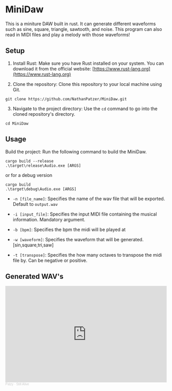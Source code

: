 # MiniDaw

This is a miniture DAW built in rust. It can generate different waveforms such as sine, square, triangle, sawtooth, and noise. This program can also read in MIDI files and play a melody with those waveforms!

## Setup
1. Install Rust: Make sure you have Rust installed on your system. You can download it from the official website: [https://www.rust-lang.org](https://www.rust-lang.org)

2. Clone the repository: Clone this repository to your local machine using Git.
```
git clone https://github.com/NathanPatzer/MiniDaw.git
```
3. Navigate to the project directory: Use the `cd` command to go into the cloned repository's directory.
```
cd MiniDaw
```

## Usage
Build the project: Run the following command to build the MiniDaw.
```
cargo build --release
.\target\release\Audio.exe [ARGS]
```
or for a debug version
```
cargo build
.\target\debug\Audio.exe [ARGS]
```

- `-n [file_name]`: Specifies the name of the wav file that will be exported. Default to `output.wav`
- `-i [input_file]`: Specifies the input MIDI file containing the musical information. Mandatory argument.
- `-b [bpm]`: Specifies the bpm the midi will be played at
- `-w [waveform]`: Specifies the waveform that will be generated. [sin,square,tri,saw]

- `-t [transpose]`: Specifies the how many octaves to transpose the midi file by. Can be negative or positive.

## Generated WAV's
<iframe width="100%" height="300" scrolling="no" frameborder="no" allow="autoplay" src="https://w.soundcloud.com/player/?url=https%3A//api.soundcloud.com/tracks/1546520794%3Fsecret_token%3Ds-0WxGahKZzUN&color=%23ff5500&auto_play=false&hide_related=false&show_comments=true&show_user=true&show_reposts=false&show_teaser=true&visual=true"></iframe><div style="font-size: 10px; color: #cccccc;line-break: anywhere;word-break: normal;overflow: hidden;white-space: nowrap;text-overflow: ellipsis; font-family: Interstate,Lucida Grande,Lucida Sans Unicode,Lucida Sans,Garuda,Verdana,Tahoma,sans-serif;font-weight: 100;"><a href="https://soundcloud.com/itspatzy" title="Patzy" target="_blank" style="color: #cccccc; text-decoration: none;">Patzy</a> · <a href="https://soundcloud.com/itspatzy/still-alive-1/s-0WxGahKZzUN" title="Still Alive" target="_blank" style="color: #cccccc; text-decoration: none;">Still Alive</a></div>